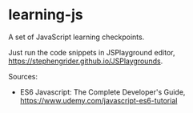 # learning-js
A set of JavaScript learning checkpoints.

Just run the code snippets in JSPlayground editor, https://stephengrider.github.io/JSPlaygrounds.

Sources: 
- ES6 Javascript: The Complete Developer's Guide, https://www.udemy.com/javascript-es6-tutorial
